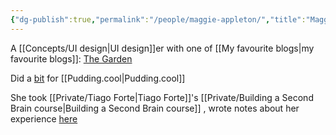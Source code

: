 ```yaml
---
{"dg-publish":true,"permalink":"/people/maggie-appleton/","title":"Maggie Appleton"}
---
```



A [[Concepts/UI design\|UI design]]er with one of [[My favourite blogs\|my favourite blogs]]: [The Garden](https://maggieappleton.com/garden)

Did a [bit](https://www.instagram.com/p/B5IdkN4hjS6/) for [[Pudding.cool\|Pudding.cool]] 

She took [[Private/Tiago Forte\|Tiago Forte]]'s [[Private/Building a Second Brain course\|Building a Second Brain course]] , wrote notes about her experience [here](https://maggieappleton.com/basb) 